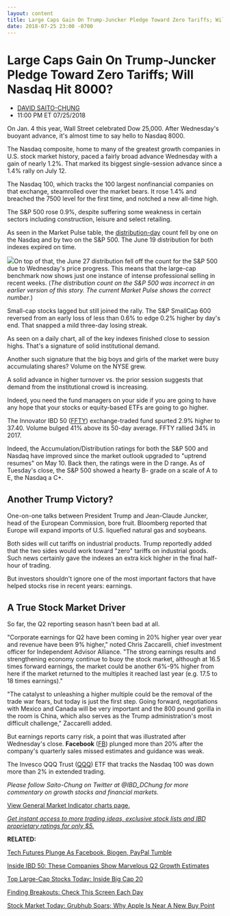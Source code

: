 ```yaml
---
layout: content
title: Large Caps Gain On Trump-Juncker Pledge Toward Zero Tariffs; Will Nasdaq Hit 8000?
date: 2018-07-25 23:00 -0700
---
```



Large Caps Gain On Trump-Juncker Pledge Toward Zero Tariffs; Will Nasdaq Hit 8000?
===================================================================================




* [DAVID SAITO-CHUNG](https://www.investors.com/author/chungd/ "Posts by DAVID SAITO-CHUNG")
* 11:00 PM ET 07/25/2018




On Jan. 4 this year, Wall Street celebrated Dow 25,000. After Wednesday's buoyant advance, it's almost time to say hello to Nasdaq 8000.




The Nasdaq composite, home to many of the greatest growth companies in U.S. stock market history, paced a fairly broad advance Wednesday with a gain of nearly 1.2%. That marked its biggest single-session advance since a 1.4% rally on July 12.


The Nasdaq 100, which tracks the 100 largest nonfinancial companies on that exchange, steamrolled over the market bears. It rose 1.4% and breached the 7500 level for the first time, and notched a new all-time high.


The S&P 500 rose 0.9%, despite suffering some weakness in certain sectors including construction, leisure and select retailing.


As seen in the Market Pulse table, the [distribution-day](http://www.investors.com/ibd-university/market-timing/market-tops/) count fell by one on the Nasdaq and by two on the S&P 500. The June 19 distribution for both indexes expired on time.


![](https://www.investors.com/wp-content/uploads/2018/07/MP_4x1_072518-193x300.jpg)On top of that, the June 27 distribution fell off the count for the S&P 500 due to Wednesday's price progress. This means that the large-cap benchmark now shows just one instance of intense professional selling in recent weeks. (*The distribution count on the S&P 500 was incorrect in an earlier version of this story. The current Market Pulse shows the correct number*.)


Small-cap stocks lagged but still joined the rally. The S&P SmallCap 600 reversed from an early loss of less than 0.6% to edge 0.2% higher by day's end. That snapped a mild three-day losing streak.


As seen on a daily chart, all of the key indexes finished close to session highs. That's a signature of solid institutional demand.


Another such signature that the big boys and girls of the market were busy accumulating shares? Volume on the NYSE grew.


A solid advance in higher turnover vs. the prior session suggests that demand from the institutional crowd is increasing.


Indeed, you need the fund managers on your side if you are going to have any hope that your stocks or equity-based ETFs are going to go higher.


The Innovator IBD 50 ([FFTY](https://research.investors.com/quote.aspx?symbol=FFTY)) exchange-traded fund spurted 2.9% higher to 37.40. Volume bulged 41% above its 50-day average. FFTY rallied 34% in 2017.


Indeed, the Accumulation/Distribution ratings for both the S&P 500 and Nasdaq have improved since the market outlook upgraded to "uptrend resumes" on May 10. Back then, the ratings were in the D range. As of Tuesday's close, the S&P 500 showed a hearty B- grade on a scale of A to E, the Nasdaq a C+.



Another Trump Victory?
----------------------


One-on-one talks between President Trump and Jean-Claude Juncker, head of the European Commission, bore fruit. Bloomberg reported that Europe will expand imports of U.S. liquefied natural gas and soybeans.


Both sides will cut tariffs on industrial products. Trump reportedly added that the two sides would work toward "zero" tariffs on industrial goods. Such news certainly gave the indexes an extra kick higher in the final half-hour of trading.


But investors shouldn't ignore one of the most important factors that have helped stocks rise in recent years: earnings.


A True Stock Market Driver
--------------------------


So far, the Q2 reporting season hasn't been bad at all.


"Corporate earnings for Q2 have been coming in 20% higher year over year and revenue have been 9% higher," noted Chris Zaccarelli, chief investment officer for Independent Advisor Alliance. "The strong earnings results and strengthening economy continue to buoy the stock market, although at 16.5 times forward earnings, the market could be another 6%-9% higher from here if the market returned to the multiples it reached last year (e.g. 17.5 to 18 times earnings)."


"The catalyst to unleashing a higher multiple could be the removal of the trade war fears, but today is just the first step. Going forward, negotiations with Mexico and Canada will be very important and the 800 pound gorilla in the room is China, which also serves as the Trump administration's most difficult challenge," Zaccarelli added.


But earnings reports carry risk, a point that was illustrated after Wednesday's close. **Facebook** ([FB](https://research.investors.com/quote.aspx?symbol=FB)) plunged more than 20% after the company's quarterly sales missed estimates and guidance was weak.


The Invesco QQQ Trust ([QQQ](https://research.investors.com/quote.aspx?symbol=QQQ)) ETF that tracks the Nasdaq 100 was down more than 2% in extended trading.


*Please follow Saito-Chung on Twitter at @IBD\_DChung for more commentary on growth stocks and financial markets.*


[View General Market Indicator charts page.](https://www.investors.com/wp-content/uploads/2018/07/IBD2507152213GMI.pdf)


[*Get instant access to more trading ideas, exclusive stock lists and IBD proprietary ratings for only $5.*](https://shop.investors.com/offer/splashresponsive.aspx?id=ibddigital-profit&src=A00433A&intcode=IntContentArticle)


**RELATED:**


[Tech Futures Plunge As Facebook, Biogen, PayPal Tumble](https://www.investors.com/market-trend/stock-market-today/stock-market-futures-facebook-stock-biogen-paypal-amd-qualcomm/)


[Inside IBD 50: These Companies Show Marvelous Q2 Growth Estimates](https://www.investors.com/stock-lists/ibd-50/top-growth-stocks-show-hot-quarterly-earnings-estimates/)


[Top Large-Cap Stocks Today: Inside Big Cap 20](https://research.investors.com/stock-lists/big-cap-20/)


[Finding Breakouts: Check This Screen Each Day](https://research.investors.com/stocksonthemove.aspx)


[Stock Market Today: Grubhub Soars; Why Apple Is Near A New Buy Point](https://www.investors.com/market-trend/stock-market-today/apple-approaches-new-buy-point-grubhub-leads-growth-stocks-higher/)




